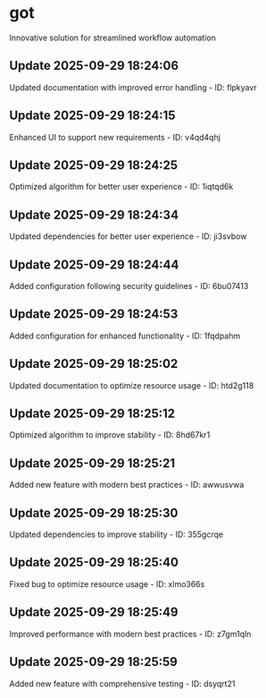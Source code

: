 # got
Innovative solution for streamlined workflow automation

## Update 2025-09-29 18:24:06
Updated documentation with improved error handling - ID: flpkyavr


## Update 2025-09-29 18:24:15
Enhanced UI to support new requirements - ID: v4qd4qhj


## Update 2025-09-29 18:24:25
Optimized algorithm for better user experience - ID: 1iqtqd6k


## Update 2025-09-29 18:24:34
Updated dependencies for better user experience - ID: ji3svbow


## Update 2025-09-29 18:24:44
Added configuration following security guidelines - ID: 6bu07413


## Update 2025-09-29 18:24:53
Added configuration for enhanced functionality - ID: 1fqdpahm


## Update 2025-09-29 18:25:02
Updated documentation to optimize resource usage - ID: htd2g118


## Update 2025-09-29 18:25:12
Optimized algorithm to improve stability - ID: 8hd67kr1


## Update 2025-09-29 18:25:21
Added new feature with modern best practices - ID: awwusvwa


## Update 2025-09-29 18:25:30
Updated dependencies to improve stability - ID: 355gcrqe


## Update 2025-09-29 18:25:40
Fixed bug to optimize resource usage - ID: xlmo366s


## Update 2025-09-29 18:25:49
Improved performance with modern best practices - ID: z7gm1qln


## Update 2025-09-29 18:25:59
Added new feature with comprehensive testing - ID: dsyqrt21

